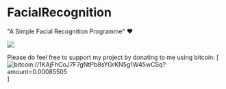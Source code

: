 # FacialRecognition
"A Simple Facial Recognition Programme" ❤️


[![](https://github.com/johnmelodyme/FacialRecognition/blob/master/screens/screen.png)](http://www.youtube.com/watch?v=hYVFFeeb9rE "Click The Image To Watch The Demo in Youtube")


Please do feel free to support my project by donating to me using bitcoin:
[![ bitcoin://1KAjFhCoJ7F7gNtPb8sYGrKN5g1W45wCSq?amount=0.00085505]()]